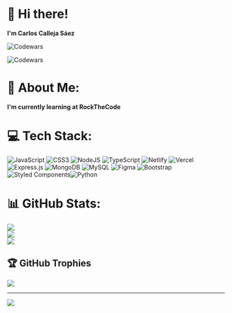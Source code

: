 
# 👋 Hi there!
 **I'm Carlos Calleja Sáez**
 
 ![Codewars](https://www.codewars.com/users/CarlosCallejaSaez/badges/small )
 
 ![Codewars](https://github.r2v.ch/codewars?user=CarlosCallejaSaez&stroke=%23BB432C)


# 💫 About Me:
 **I'm currently learning at RockTheCode** 


# 💻 Tech Stack:
![JavaScript](https://img.shields.io/badge/javascript-%23323330.svg?style=for-the-badge&logo=javascript&logoColor=%23F7DF1E) ![CSS3](https://img.shields.io/badge/css3-%231572B6.svg?style=for-the-badge&logo=css3&logoColor=white) ![NodeJS](https://img.shields.io/badge/node.js-6DA55F?style=for-the-badge&logo=node.js&logoColor=white) ![TypeScript](https://img.shields.io/badge/typescript-%23007ACC.svg?style=for-the-badge&logo=typescript&logoColor=white) ![Netlify](https://img.shields.io/badge/netlify-%23000000.svg?style=for-the-badge&logo=netlify&logoColor=#00C7B7) ![Vercel](https://img.shields.io/badge/vercel-%23000000.svg?style=for-the-badge&logo=vercel&logoColor=white) ![Express.js](https://img.shields.io/badge/express.js-%23404d59.svg?style=for-the-badge&logo=express&logoColor=%2361DAFB) ![MongoDB](https://img.shields.io/badge/MongoDB-%234ea94b.svg?style=for-the-badge&logo=mongodb&logoColor=white) ![MySQL](https://img.shields.io/badge/mysql-%2300f.svg?style=for-the-badge&logo=mysql&logoColor=white) 	![Figma](https://img.shields.io/badge/figma-%23F24E1E.svg?style=for-the-badge&logo=figma&logoColor=white) ![Bootstrap](https://img.shields.io/badge/bootstrap-%23563D7C.svg?style=for-the-badge&logo=bootstrap&logoColor=white)  ![Styled Components](https://img.shields.io/badge/styled_components-%DB7093.svg?style=for-the-badge&logo=styled-components&logoColor=white)![Python](https://img.shields.io/badge/Python-3776AB?style=for-the-badge&logo=python&logoColor=white)

# 📊 GitHub Stats:
![](https://github-readme-stats.vercel.app/api?username=carloscallejasaez&theme=radical&hide_border=false&include_all_commits=false&count_private=false)<br/>
![](https://github-readme-streak-stats.herokuapp.com/?user=carloscallejasaez&theme=radical&hide_border=false)<br/>
![](https://github-readme-stats.vercel.app/api/top-langs/?username=carloscallejasaez&theme=radical&hide_border=false&include_all_commits=false&count_private=false&layout=compact)

## 🏆 GitHub Trophies
![](https://github-profile-trophy.vercel.app/?username=carloscallejasaez&theme=radical&no-frame=false&no-bg=true&margin-w=4)

---
[![](https://visitcount.itsvg.in/api?id=carloscallejasaez&icon=0&color=0)](https://visitcount.itsvg.in)

<!-- Proudly created with GPRM ( https://gprm.itsvg.in ) -->
